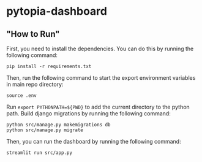 # pytopia-dashboard

## "How to Run"

First, you need to install the dependencies. You can do this by running the following command:
```
pip install -r requirements.txt
```
Then, run the following command to start the export environment variables in main repo directory:
```
source .env
```
Run `export PYTHONPATH=${PWD}` to add the current directory to the python path.
Build django migrations by running the following command:
```
python src/manage.py makemigrations db
python src/manage.py migrate
```
Then, you can run the dashboard by running the following command:
```
streamlit run src/app.py
```